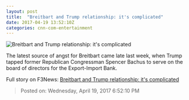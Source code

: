 ```yaml
---
layout: post
title:  "Breitbart and Trump relationship: it's complicated"
date: 2017-04-19 13:52:10Z
categories: cnn-com-entertainment
---
```


![Breitbart and Trump relationship: it's complicated](http://i2.cdn.turner.com/money/dam/assets/170418133333-breitbart-trump-headlines-780x439.jpg)

The latest source of angst for Breitbart came late last week, when Trump tapped former Republican Congressman Spencer Bachus to serve on the board of directors for the Export-Import Bank.


Full story on F3News: [Breitbart and Trump relationship: it's complicated](http://www.f3nws.com/n/AYfTyB)

> Posted on: Wednesday, April 19, 2017 6:52:10 PM
